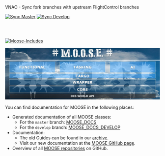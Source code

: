 VNAO - Sync fork branches with upstream FlightControl branches

[![Sync Master](https://github.com/vnaoScriptHub/VNAO-MOOSE-INCLUDE/actions/workflows/sync-master.yml/badge.svg?branch=master)](https://github.com/vnaoScriptHub/VNAO-MOOSE-INCLUDE/actions/workflows/sync-master.yml) [![Sync Develop](https://github.com/vnaoScriptHub/VNAO-MOOSE-INCLUDE/actions/workflows/sync-develop.yml/badge.svg?branch=master)](https://github.com/vnaoScriptHub/VNAO-MOOSE-INCLUDE/actions/workflows/sync-develop.yml)

<br>
<br>

[![Moose-Includes](https://github.com/FlightControl-Master/MOOSE/actions/workflows/build-includes.yml/badge.svg?branch=master)](https://github.com/FlightControl-Master/MOOSE/actions/workflows/build-includes.yml)

<img src="https://github.com/FlightControl-Master/MOOSE/blob/master/docs/images/classes/overview.jpg" alt="MOOSE" style="width:600px;"/>

You can find documentation for MOOSE in the following places:

- Generated documentation of all MOOSE classes:
  - For the `master` branch: [MOOSE_DOCS]
  - For the `develop` branch: [MOOSE_DOCS_DEVELOP]
- Documentation:
  - The old Guides can be found in our [archive].
  - Visit our new documentation at the [MOOSE GitHub page].
- Overview of all [MOOSE repositories] on GitHub.

<br/>

[MOOSE_DOCS]: https://flightcontrol-master.github.io/MOOSE_DOCS/Documentation/index.html
[MOOSE_DOCS_DEVELOP]: https://flightcontrol-master.github.io/MOOSE_DOCS_DEVELOP/Documentation/index.html
[archive]: https://flightcontrol-master.github.io/MOOSE/archive/
[MOOSE GitHub page]: https://flightcontrol-master.github.io/MOOSE/
[MOOSE repositories]: https://flightcontrol-master.github.io/MOOSE/repositories.html
